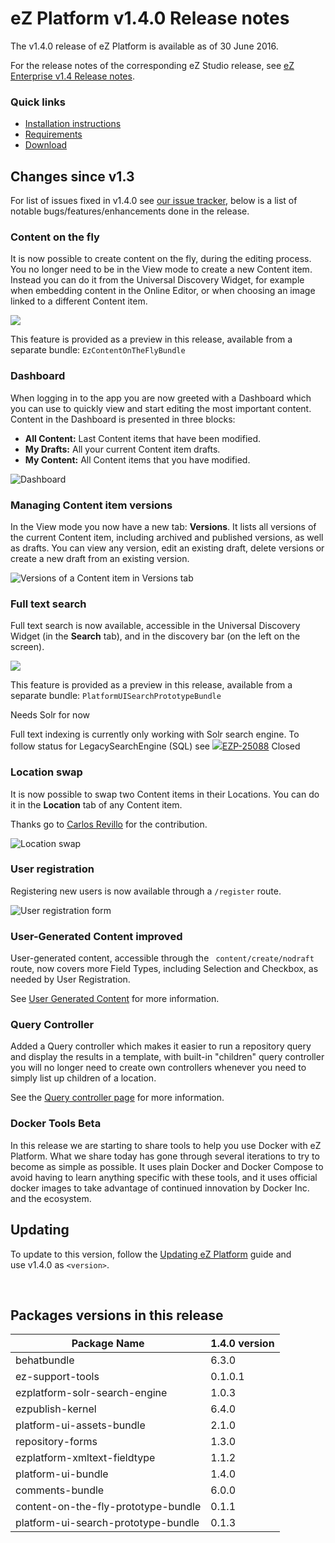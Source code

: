 
# eZ Platform v1.4.0 Release notes

The v1.4.0 release of eZ Platform is available as of 30 June 2016.

For the release notes of the corresponding eZ Studio release, see [eZ Enterprise v1.4 Release notes](ez_enterprise_v1.4_release_notes.md).

### Quick links

-   [Installation instructions](../getting_started/install_ez_platform.md)
-   [Requirements](../getting_started/requirements.md)
-   [Download](http://share.ez.no/latest)

## Changes since v1.3

For list of issues fixed in v1.4.0 see [our issue tracker](https://jira.ez.no/issues/?filter=-1&jql=project%20%3D%20EZP%20AND%20resolution%20!%3D%20Unresolved%20AND%20fixVersion%20in%20(1.4.0-beta1%2C%201.4.0-rc1)%20ORDER%20BY%20updatedDate%20ASC), below is a list of notable bugs/features/enhancements done in the release.

### Content on the fly

It is now possible to create content on the fly, during the editing process. You no longer need to be in the View mode to create a new Content item. Instead you can do it from the Universal Discovery Widget, for example when embedding content in the Online Editor, or when choosing an image linked to a different Content item.

![](https://cloud.githubusercontent.com/assets/12594013/16034938/b0f616a0-3214-11e6-8b9e-a824c1b2d1ca.gif)

This feature is provided as a preview in this release, available from a separate bundle: `EzContentOnTheFlyBundle`

### Dashboard

When logging in to the app you are now greeted with a Dashboard which you can use to quickly view and start editing the most important content. Content in the Dashboard is presented in three blocks:

-   **All Content:** Last Content items that have been modified.
-   **My Drafts:** All your current Content item drafts.
-   **My Content:** All Content items that you have modified.

![Dashboard](img/dashboard.png)

### Managing Content item versions

In the View mode you now have a new tab: **Versions**. It lists all versions of the current Content item, including archived and published versions, as well as drafts. You can view any version, edit an existing draft, delete versions or create a new draft from an existing version.

![Versions of a Content item in Versions tab](img/versions_tab.png)

### Full text search

Full text search is now available, accessible in the Universal Discovery Widget (in the **Search** tab), and in the discovery bar (on the left on the screen).

![](img/ui_simple_search.png)

This feature is provided as a preview in this release, available from a separate bundle: `PlatformUISearchPrototypeBundle`

Needs Solr for now

Full text indexing is currently only working with Solr search engine. To follow status for LegacySearchEngine (SQL) see [![](https://jira.ez.no/images/icons/issuetypes/bug.png)EZP-25088](https://jira.ez.no/browse/EZP-25088?src=confmacro) Closed

### Location swap

It is now possible to swap two Content items in their Locations. You can do it in the **Location** tab of any Content item.

Thanks go to [Carlos Revillo](https://doc.ez.no/display/~desorden) for the contribution.

![Location swap ](img/location_swap.png)

### User registration

Registering new users is now available through a `/register` route.

![User registration form](img/user_registration_form.png)

### User-Generated Content improved

User-generated content, accessible through the ` content/create/nodraft` route, now covers more Field Types, including Selection and Checkbox, as needed by User Registration.

See [User Generated Content](../guide/user_generated_content.md) for more information.

### Query Controller

Added a Query controller which makes it easier to run a repository query and display the results in a template, with built-in "children" query controller you will no longer need to create own controllers whenever you need to simply list up children of a location.

See the [Query controller page](../guide/content_rendering.md) for more information.



### Docker Tools Beta

In this release we are starting to share tools to help you use Docker with eZ Platform. What we share today has gone through several iterations to try to become as simple as possible. It uses plain Docker and Docker Compose to avoid having to learn anything specific with these tools, and it uses official docker images to take advantage of continued innovation by Docker Inc. and the ecosystem.

## Updating

To update to this version, follow the [Updating eZ Platform](../updating/updating_ez_platform.md) guide and use v1.4.0 as `<version>`.

 

## Packages versions in this release

| Package Name                        | 1.4.0 version |
|-------------------------------------|---------------|
| behatbundle                         | 6.3.0         |
| ez-support-tools                    | 0.1.0.1       |
| ezplatform-solr-search-engine       | 1.0.3         |
| ezpublish-kernel                    | 6.4.0         |
| platform-ui-assets-bundle           | 2.1.0         |
| repository-forms                    | 1.3.0         |
| ezplatform-xmltext-fieldtype        | 1.1.2         |
| platform-ui-bundle                  | 1.4.0         |
| comments-bundle                     | 6.0.0         |
| content-on-the-fly-prototype-bundle | 0.1.1         |
| platform-ui-search-prototype-bundle | 0.1.3         |
